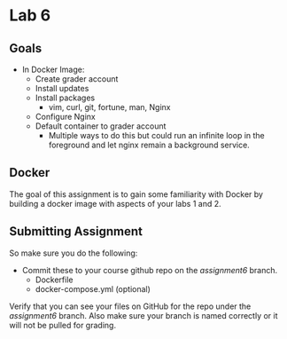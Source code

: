 # Lab 6

## Goals

* In Docker Image:
    * Create grader account
    * Install updates
    * Install packages
        * vim, curl, git, fortune, man, Nginx
    * Configure Nginx
    * Default container to grader account
        * Multiple ways to do this but could run an infinite loop in the foreground and let nginx remain a background service.


## Docker

The goal of this assignment is to gain some familiarity with Docker by building a docker image with aspects of your labs 1 and 2.

## Submitting Assignment

So make sure you do the following:

* Commit these to your course github repo on the *assignment6* branch.
    * Dockerfile
    * docker-compose.yml (optional)

Verify that you can see your files on GitHub for the repo under the *assignment6* branch. Also make sure your branch is named correctly or it will not be pulled for grading.

